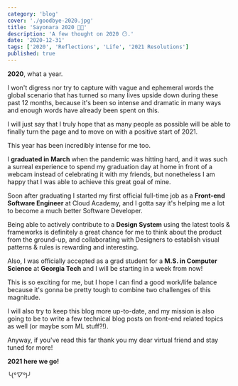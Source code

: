 ```yaml
---
category: 'blog'
cover: './goodbye-2020.jpg'
title: 'Sayonara 2020 👋🏻'
description: 'A few thought on 2020 😶.'
date: '2020-12-31'
tags: ['2020', 'Reflections', 'Life', '2021 Resolutions']
published: true
---
```


**2020**, what a year.

I won't digress nor try to capture with vague and ephemeral words the global scenario that has turned so many lives upside down during these past 12 months, because it's been so intense and dramatic in many ways and enough words have already been spent on this. 

I will just say that I truly hope that as many people as possible will be able to finally turn the page and to move on with a positive start of 2021.

This year has been incredibly intense for me too.

I **graduated in March** when the pandemic was hitting hard, and it was such a surreal experience to spend my graduation day at home in front of a webcam instead of celebrating it with my friends, but nonetheless I am happy that I was able to achieve this great goal of mine.

Soon after graduating I started my first official full-time job as a **Front-end Software Engineer** at Cloud Academy, and I gotta say it's helping me a lot to become a much better Software Developer.

Being able to actively contribute to a **Design System** using the latest tools & frameworks is definitely a great chance for me to think about the product from the ground-up, and collaborating with Designers to establish visual patterns & rules is rewarding and interesting.

Also, I was officially accepted as a grad student for a **M.S. in Computer Science** at **Georgia Tech** and I will be starting in a week from now!

This is so exciting for me, but I hope I can find a good work/life balance because it's gonna be pretty tough to combine two challenges of this magnitude.

I will also try to keep this blog more up-to-date, and my mission is also going to be to write a few technical blog posts on front-end related topics as well (or maybe som ML stuff?!).

Anyway, if you've read this far thank you my dear virtual friend and stay tuned for more!

**2021 here we go!**

╰(*°▽°*)╯